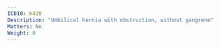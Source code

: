 ```yaml
---
ICD10: K420
Description: "Umbilical hernia with obstruction, without gangrene"
Matters: No
Weight: 0
---
```


